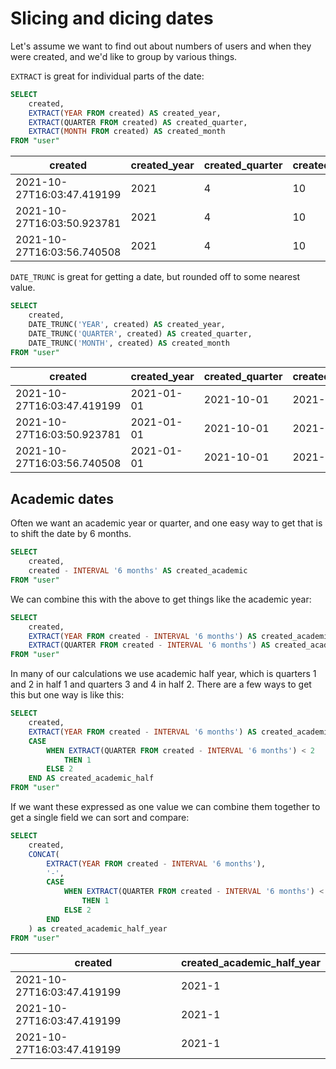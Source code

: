 # Slicing and dicing dates

Let's assume we want to find out about numbers of users and when they were 
created, and we'd like to group by various things. 

`EXTRACT` is great for individual parts of the date:

```sql
SELECT 
    created,
    EXTRACT(YEAR FROM created) AS created_year,
    EXTRACT(QUARTER FROM created) AS created_quarter,
    EXTRACT(MONTH FROM created) AS created_month
FROM "user"
```

| created                    | created_year | created_quarter | created_month |
|----------------------------|--------------|-----------------|---------------|
| 2021-10-27T16:03:47.419199 | 2021         | 4               | 10            |
| 2021-10-27T16:03:50.923781 | 2021         | 4               | 10            |
| 2021-10-27T16:03:56.740508 | 2021         | 4               | 10            |

`DATE_TRUNC` is great for getting a date, but rounded off to some nearest 
value.

```sql
SELECT 
    created,
    DATE_TRUNC('YEAR', created) AS created_year,
    DATE_TRUNC('QUARTER', created) AS created_quarter,
    DATE_TRUNC('MONTH', created) AS created_month
FROM "user"
```
| created                    | created_year | created_quarter | created_month |
|----------------------------|--------------|-----------------|---------------|
| 2021-10-27T16:03:47.419199 | 2021-01-01   | 2021-10-01      | 2021-10-01    |
| 2021-10-27T16:03:50.923781 | 2021-01-01   | 2021-10-01      | 2021-10-01    |
| 2021-10-27T16:03:56.740508 | 2021-01-01   | 2021-10-01      | 2021-10-01    |

## Academic dates

Often we want an academic year or quarter, and one easy way to get that is
to shift the date by 6 months.

```sql
SELECT 
    created,
    created - INTERVAL '6 months' AS created_academic
FROM "user"
```

We can combine this with the above to get things like the academic year:

```sql
SELECT 
    created,
    EXTRACT(YEAR FROM created - INTERVAL '6 months') AS created_academic_year,
    EXTRACT(QUARTER FROM created - INTERVAL '6 months') AS created_academic_quarter
FROM "user"
```

In many of our calculations we use academic half year, which is quarters 1 and 
2 in half 1 and quarters 3 and 4 in half 2. There are a few ways to get this
but one way is like this:

```sql
SELECT 
    created,
    EXTRACT(YEAR FROM created - INTERVAL '6 months') AS created_academic_year,
    CASE
        WHEN EXTRACT(QUARTER FROM created - INTERVAL '6 months') < 2
            THEN 1
        ELSE 2
    END AS created_academic_half
FROM "user"
```

If we want these expressed as one value we can combine them together to get a
single field we can sort and compare:

```sql
SELECT 
    created,
    CONCAT(
        EXTRACT(YEAR FROM created - INTERVAL '6 months'),
        '-',
        CASE
            WHEN EXTRACT(QUARTER FROM created - INTERVAL '6 months') < 2
                THEN 1
            ELSE 2
        END
    ) as created_academic_half_year
FROM "user"
```

| created                    | created_academic_half_year |
|----------------------------|----------------------------|
| 2021-10-27T16:03:47.419199 | 2021-1                     |
| 2021-10-27T16:03:47.419199 | 2021-1                     |
| 2021-10-27T16:03:47.419199 | 2021-1                     |